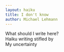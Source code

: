 ```yaml
---
layout: haiku
title: I don't know
author: Michael Lehmann
---
```


What should I write here? <br>
Haiku writing stifled by <br>
My uncertainty <br>

